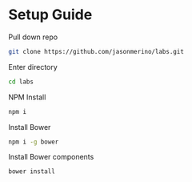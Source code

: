 # Setup Guide

Pull down repo

```bash
git clone https://github.com/jasonmerino/labs.git
```

Enter directory

```bash
cd labs
```

NPM Install

```bash
npm i
```

Install Bower

```bash
npm i -g bower
```

Install Bower components

```bash
bower install
```